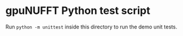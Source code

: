 # gpuNUFFT Python test script

Run `python -m unittest` inside this directory to run the demo unit tests.

